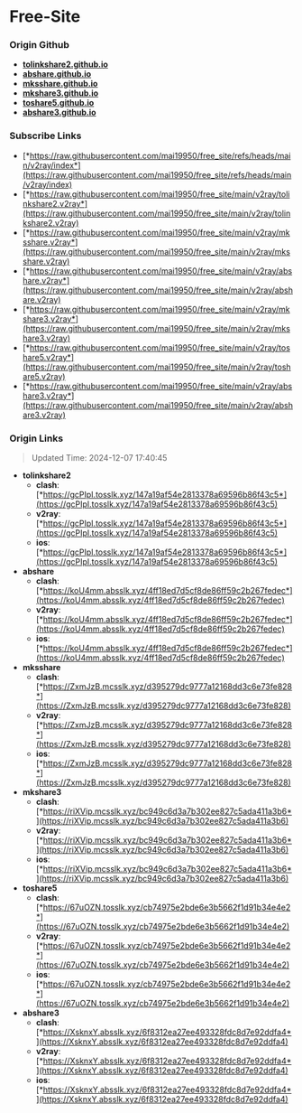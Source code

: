 # Free-Site

### Origin Github

- [**tolinkshare2.github.io**](https://github.com/tolinkshare2/tolinkshare2.github.io)
- [**abshare.github.io**](https://github.com/abshare/abshare.github.io)
- [**mksshare.github.io**](https://github.com/mksshare/mksshare.github.io)
- [**mkshare3.github.io**](https://github.com/mkshare3/mkshare3.github.io)
- [**toshare5.github.io**](https://github.com/toshare5/toshare5.github.io)
- [**abshare3.github.io**](https://github.com/abshare3/abshare3.github.io)

### Subscribe Links

- [*https://raw.githubusercontent.com/mai19950/free_site/refs/heads/main/v2ray/index*](https://raw.githubusercontent.com/mai19950/free_site/refs/heads/main/v2ray/index)
- [*https://raw.githubusercontent.com/mai19950/free_site/main/v2ray/tolinkshare2.v2ray*](https://raw.githubusercontent.com/mai19950/free_site/main/v2ray/tolinkshare2.v2ray)
- [*https://raw.githubusercontent.com/mai19950/free_site/main/v2ray/mksshare.v2ray*](https://raw.githubusercontent.com/mai19950/free_site/main/v2ray/mksshare.v2ray)
- [*https://raw.githubusercontent.com/mai19950/free_site/main/v2ray/abshare.v2ray*](https://raw.githubusercontent.com/mai19950/free_site/main/v2ray/abshare.v2ray)
- [*https://raw.githubusercontent.com/mai19950/free_site/main/v2ray/mkshare3.v2ray*](https://raw.githubusercontent.com/mai19950/free_site/main/v2ray/mkshare3.v2ray)
- [*https://raw.githubusercontent.com/mai19950/free_site/main/v2ray/toshare5.v2ray*](https://raw.githubusercontent.com/mai19950/free_site/main/v2ray/toshare5.v2ray)
- [*https://raw.githubusercontent.com/mai19950/free_site/main/v2ray/abshare3.v2ray*](https://raw.githubusercontent.com/mai19950/free_site/main/v2ray/abshare3.v2ray)

### Origin Links

> Updated Time: 2024-12-07 17:40:45

- **tolinkshare2**
  - **clash**: [*https://gcPIpI.tosslk.xyz/147a19af54e2813378a69596b86f43c5*](https://gcPIpI.tosslk.xyz/147a19af54e2813378a69596b86f43c5)
  - **v2ray**: [*https://gcPIpI.tosslk.xyz/147a19af54e2813378a69596b86f43c5*](https://gcPIpI.tosslk.xyz/147a19af54e2813378a69596b86f43c5)
  - **ios**: [*https://gcPIpI.tosslk.xyz/147a19af54e2813378a69596b86f43c5*](https://gcPIpI.tosslk.xyz/147a19af54e2813378a69596b86f43c5)
- **abshare**
  - **clash**: [*https://koU4mm.absslk.xyz/4ff18ed7d5cf8de86ff59c2b267fedec*](https://koU4mm.absslk.xyz/4ff18ed7d5cf8de86ff59c2b267fedec)
  - **v2ray**: [*https://koU4mm.absslk.xyz/4ff18ed7d5cf8de86ff59c2b267fedec*](https://koU4mm.absslk.xyz/4ff18ed7d5cf8de86ff59c2b267fedec)
  - **ios**: [*https://koU4mm.absslk.xyz/4ff18ed7d5cf8de86ff59c2b267fedec*](https://koU4mm.absslk.xyz/4ff18ed7d5cf8de86ff59c2b267fedec)
- **mksshare**
  - **clash**: [*https://ZxmJzB.mcsslk.xyz/d395279dc9777a12168dd3c6e73fe828*](https://ZxmJzB.mcsslk.xyz/d395279dc9777a12168dd3c6e73fe828)
  - **v2ray**: [*https://ZxmJzB.mcsslk.xyz/d395279dc9777a12168dd3c6e73fe828*](https://ZxmJzB.mcsslk.xyz/d395279dc9777a12168dd3c6e73fe828)
  - **ios**: [*https://ZxmJzB.mcsslk.xyz/d395279dc9777a12168dd3c6e73fe828*](https://ZxmJzB.mcsslk.xyz/d395279dc9777a12168dd3c6e73fe828)
- **mkshare3**
  - **clash**: [*https://riXVip.mcsslk.xyz/bc949c6d3a7b302ee827c5ada411a3b6*](https://riXVip.mcsslk.xyz/bc949c6d3a7b302ee827c5ada411a3b6)
  - **v2ray**: [*https://riXVip.mcsslk.xyz/bc949c6d3a7b302ee827c5ada411a3b6*](https://riXVip.mcsslk.xyz/bc949c6d3a7b302ee827c5ada411a3b6)
  - **ios**: [*https://riXVip.mcsslk.xyz/bc949c6d3a7b302ee827c5ada411a3b6*](https://riXVip.mcsslk.xyz/bc949c6d3a7b302ee827c5ada411a3b6)
- **toshare5**
  - **clash**: [*https://67uOZN.tosslk.xyz/cb74975e2bde6e3b5662f1d91b34e4e2*](https://67uOZN.tosslk.xyz/cb74975e2bde6e3b5662f1d91b34e4e2)
  - **v2ray**: [*https://67uOZN.tosslk.xyz/cb74975e2bde6e3b5662f1d91b34e4e2*](https://67uOZN.tosslk.xyz/cb74975e2bde6e3b5662f1d91b34e4e2)
  - **ios**: [*https://67uOZN.tosslk.xyz/cb74975e2bde6e3b5662f1d91b34e4e2*](https://67uOZN.tosslk.xyz/cb74975e2bde6e3b5662f1d91b34e4e2)
- **abshare3**
  - **clash**: [*https://XsknxY.absslk.xyz/6f8312ea27ee493328fdc8d7e92ddfa4*](https://XsknxY.absslk.xyz/6f8312ea27ee493328fdc8d7e92ddfa4)
  - **v2ray**: [*https://XsknxY.absslk.xyz/6f8312ea27ee493328fdc8d7e92ddfa4*](https://XsknxY.absslk.xyz/6f8312ea27ee493328fdc8d7e92ddfa4)
  - **ios**: [*https://XsknxY.absslk.xyz/6f8312ea27ee493328fdc8d7e92ddfa4*](https://XsknxY.absslk.xyz/6f8312ea27ee493328fdc8d7e92ddfa4)
